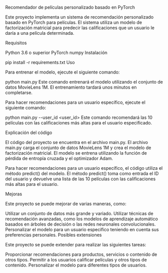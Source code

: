 Recomendador de películas personalizado basado en PyTorch

Este proyecto implementa un sistema de recomendación personalizado basado en PyTorch para películas. El sistema utiliza un modelo de factorización matricial para predecir las calificaciones que un usuario le daría a una película determinada.

Requisitos

Python 3.6 o superior
PyTorch
numpy
Instalación

pip install -r requirements.txt
Uso

Para entrenar el modelo, ejecute el siguiente comando:

python main.py
Este comando entrenará el modelo utilizando el conjunto de datos MovieLens 1M. El entrenamiento tardará unos minutos en completarse.

Para hacer recomendaciones para un usuario específico, ejecute el siguiente comando:

python main.py --user_id <user_id>
Este comando recomendará las 10 películas con las calificaciones más altas para el usuario especificado.

Explicación del código

El código del proyecto se encuentra en el archivo main.py. El archivo main.py carga el conjunto de datos MovieLens 1M y crea el modelo de factorización matricial. El modelo se entrena utilizando la función de pérdida de entropía cruzada y el optimizador Adam.

Para hacer recomendaciones para un usuario específico, el código utiliza el método predict() del modelo. El método predict() toma como entrada el ID del usuario y devuelve una lista de las 10 películas con las calificaciones más altas para el usuario.

Mejoras

Este proyecto se puede mejorar de varias maneras, como:

Utilizar un conjunto de datos más grande y variado.
Utilizar técnicas de recomendación avanzadas, como los modelos de aprendizaje automático basados en árboles de decisión o las redes neuronales convolucionales.
Personalizar el modelo para un usuario específico teniendo en cuenta sus preferencias personales.
Posibles extensiones

Este proyecto se puede extender para realizar las siguientes tareas:

Proporcionar recomendaciones para productos, servicios o contenido de otros tipos.
Permitir a los usuarios calificar películas y otros tipos de contenido.
Personalizar el modelo para diferentes tipos de usuarios.
